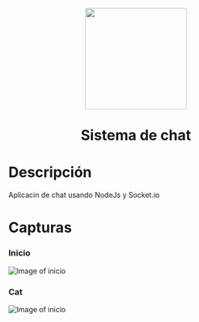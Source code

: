 <h1 align="center">
  <br>
  <img src="https://ih1.redbubble.net/image.109336634.1604/flat,550x550,075,f.u1.jpg" width="200">
  <br><br>
  Sistema de chat
  <br>
</h1>


# Descripción
Aplicacin de chat usando NodeJs y Socket.io

# Capturas

### Inicio

![Image of inicio](public/imagenes/pagina/inicio.PNG)

### Cat

![Image of inicio](public/imagenes/pagina/registro.PNG)


